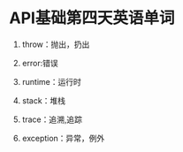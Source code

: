 # API基础第四天英语单词

1. throw：抛出，扔出

2. error:错误

3. runtime：运行时

4. stack：堆栈

5. trace：追溯,追踪

6. exception：异常，例外

   